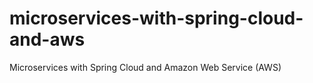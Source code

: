 # microservices-with-spring-cloud-and-aws
Microservices with Spring Cloud and Amazon Web Service (AWS)
